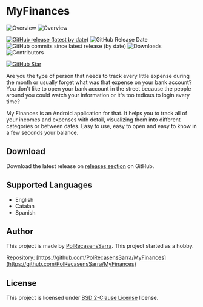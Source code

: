 # MyFinances

![Overview](https://github.com/user-attachments/assets/db904776-d924-4df3-9a25-39d8daed2be6)
![Overview](https://github.com/user-attachments/assets/f9a70ba0-0383-44c2-8ed4-b983e9709cd1)

[![GitHub release (latest by date)](https://img.shields.io/github/v/release/PolRecasensSarra/MyFinances)](https://github.com/PolRecasensSarra/MyFinances/releases/latest)
![GitHub Release Date](https://img.shields.io/github/release-date/PolRecasensSarra/MyFinances)
![GitHub commits since latest release (by date)](https://img.shields.io/github/commits-since/PolRecasensSarra/MyFinances/latest)
![Downloads](https://img.shields.io/github/downloads/PolRecasensSarra/MyFinances/total)
![Contributors](https://img.shields.io/github/contributors/PolRecasensSarra/MyFinances)

[![GitHub Star](https://img.shields.io/github/stars/PolRecasensSarra/MyFinances?style=social)](https://github.com/PolRecasensSarra/MyFinances/stargazers)

Are you the type of person that needs to track every little expense during the month or usually forget what was that expense on your bank account? You don't like to open your bank account in the street because the people around you could watch your information or it's too tedious to login every time?

My Finances is an Android application for that. It helps you to track all of your incomes and expenses with detail, visualizing them into different categories or between dates. Easy to use, easy to open and easy to know in a few seconds your balance.

## Download

Download the latest release on [releases section](https://github.com/PolRecasensSarra/MyFinances/releases/latest) on GitHub.

## Supported Languages

- English
- Catalan
- Spanish

## Author

This project is made by [PolRecasensSarra](https://github.com/PolRecasensSarra). This project started as a hobby.

Repository: [https://github.com/PolRecasensSarra/MyFinances](https://github.com/PolRecasensSarra/MyFinances)

## License

This project is licensed under [BSD 2-Clause License](https://github.com/christt105/Elit3D/blob/master/LICENSE) license.
